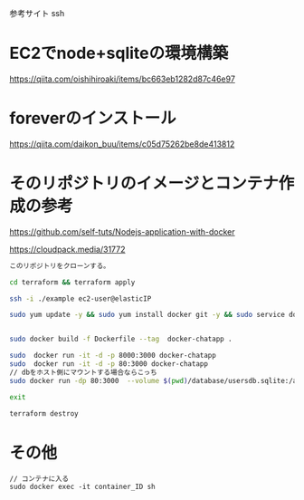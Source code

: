 参考サイト ssh
# EC2でnode+sqliteの環境構築
https://qiita.com/oishihiroaki/items/bc663eb1282d87c46e97
# foreverのインストール
https://qiita.com/daikon_buu/items/c05d75262be8de413812
# そのリポジトリのイメージとコンテナ作成の参考
https://github.com/self-tuts/Nodejs-application-with-docker

https://cloudpack.media/31772

```bash
このリポジトリをクローンする。

cd terraform && terraform apply 

ssh -i ./example ec2-user@elasticIP

sudo yum update -y && sudo yum install docker git -y && sudo service docker start && git clone https://github.com/rkclhack/hackathon-ot-B.git hackathon && cd hackathon/chatapp


sudo docker build -f Dockerfile --tag  docker-chatapp .

sudo  docker run -it -d -p 8000:3000 docker-chatapp
sudo  docker run -it -d -p 80:3000 docker-chatapp
// dbをホスト側にマウントする場合ならこっち
sudo docker run -dp 80:3000  --volume $(pwd)/database/usersdb.sqlite:/app/database/usersdb.sqlite docker-chatapp

exit

terraform destroy
```

# その他
```
// コンテナに入る
sudo docker exec -it container_ID sh
```

